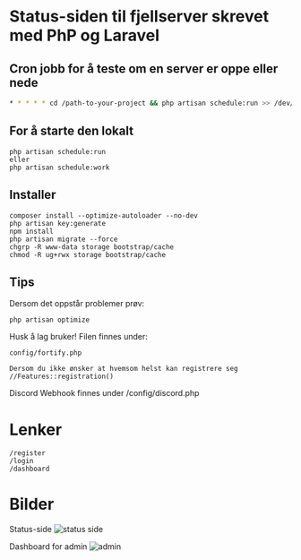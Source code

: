 # Status-siden til fjellserver skrevet med PhP og Laravel
## Cron jobb for å teste om en server er oppe eller nede
```bash
* * * * * cd /path-to-your-project && php artisan schedule:run >> /dev/null 2>&1
```
## For å starte den lokalt
```
php artisan schedule:run
eller
php artisan schedule:work
```

## Installer
```
composer install --optimize-autoloader --no-dev
php artisan key:generate
npm install
php artisan migrate --force
chgrp -R www-data storage bootstrap/cache
chmod -R ug+rwx storage bootstrap/cache
```
## Tips
Dersom det oppstår problemer prøv:
```
php artisan optimize
```
Husk å lag bruker! Filen finnes under:
```
config/fortify.php

Dersom du ikke ønsker at hvemsom helst kan registrere seg
//Features::registration()
```

Discord Webhook finnes under /config/discord.php

# Lenker
```
/register
/login
/dashboard
```
# Bilder
Status-side
![status side](https://www.nextcloud.pomdre.net/index.php/apps/files_sharing/publicpreview/49SewcakqTFq36R?x=3831&y=1422&a=true&file=status%2520side.PNG&scalingup=0)

Dashboard for admin
![admin](https://www.nextcloud.pomdre.net/index.php/apps/files_sharing/publicpreview/MiqpWNYqnyjqKMX?x=3831&y=1422&a=true&file=status%2520admin.PNG&scalingup=0)
